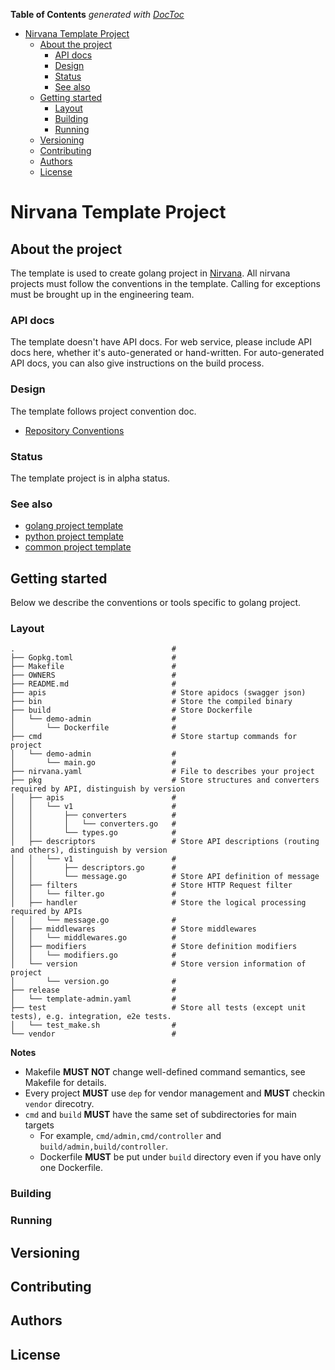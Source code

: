 <!-- START doctoc generated TOC please keep comment here to allow auto update -->
<!-- DON'T EDIT THIS SECTION, INSTEAD RE-RUN doctoc TO UPDATE -->
**Table of Contents**  *generated with [DocToc](https://github.com/thlorenz/doctoc)*

- [Nirvana Template Project](#nirvana-template-project)
  - [About the project](#about-the-project)
    - [API docs](#api-docs)
    - [Design](#design)
    - [Status](#status)
    - [See also](#see-also)
  - [Getting started](#getting-started)
    - [Layout](#layout)
    - [Building](#building)
    - [Running](#running)
  - [Versioning](#versioning)
  - [Contributing](#contributing)
  - [Authors](#authors)
  - [License](#license)

<!-- END doctoc generated TOC please keep comment here to allow auto update -->

# Nirvana Template Project

## About the project

The template is used to create golang project in [Nirvana](https://github.com/caicloud/nirvana). All nirvana projects must follow the conventions in the
template. Calling for exceptions must be brought up in the engineering team.

### API docs

The template doesn't have API docs. For web service, please include API docs here, whether it's
auto-generated or hand-written. For auto-generated API docs, you can also give instructions on the
build process.

### Design

The template follows project convention doc.

* [Repository Conventions](https://github.com/caicloud/engineering/blob/master/guidelines/repo_conventions.md)

### Status

The template project is in alpha status.

### See also

* [golang project template](https://github.com/caicloud/golang-template-project)
* [python project template](https://github.com/caicloud/python-template-project)
* [common project template](https://github.com/caicloud/common-template-project)

## Getting started

Below we describe the conventions or tools specific to golang project.

### Layout

```
.                                   #
├── Gopkg.toml                      #
├── Makefile                        #
├── OWNERS                          #
├── README.md                       #
├── apis                            # Store apidocs (swagger json)
├── bin                             # Store the compiled binary
├── build                           # Store Dockerfile
│   └── demo-admin                  #
│       └── Dockerfile              #
├── cmd                             # Store startup commands for project
│   └── demo-admin                  #
│       └── main.go                 #
├── nirvana.yaml                    # File to describes your project
├── pkg                             # Store structures and converters required by API, distinguish by version
│   ├── apis                        #
│   │   └── v1                      #
│   │       ├── converters          #
│   │       │   └── converters.go   #
│   │       └── types.go            #
│   ├── descriptors                 # Store API descriptions (routing and others), distinguish by version
│   │   └── v1                      #
│   │       ├── descriptors.go      #
│   │       └── message.go          # Store API definition of message
│   ├── filters                     # Store HTTP Request filter
│   │   └── filter.go               #
│   ├── handler                     # Store the logical processing required by APIs
│   │   └── message.go              #
│   ├── middlewares                 # Store middlewares
│   │   └── middlewares.go          #
│   ├── modifiers                   # Store definition modifiers
│   │   └── modifiers.go            #
│   └── version                     # Store version information of project
│       └── version.go              #
├── release                         #
│   └── template-admin.yaml         #
├── test                            # Store all tests (except unit tests), e.g. integration, e2e tests.
│   └── test_make.sh                #
└── vendor                          #
```

**Notes**

* Makefile **MUST NOT** change well-defined command semantics, see Makefile for details.
* Every project **MUST** use `dep` for vendor management and **MUST** checkin `vendor` direcotry.
* `cmd` and `build` **MUST** have the same set of subdirectories for main targets
  * For example, `cmd/admin,cmd/controller` and `build/admin,build/controller`.
  * Dockerfile **MUST** be put under `build` directory even if you have only one Dockerfile.

### Building

<!-- Describe how to build this project -->

### Running

<!-- Describe how to run this project -->

## Versioning

<!-- Place versions of this project and write comments for every version -->

## Contributing

<!-- Tell others how to contribute this project -->

## Authors

<!-- Put authors here -->

## License

<!-- A link to license file -->
